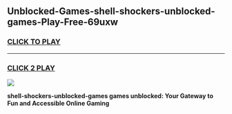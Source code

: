 
## Unblocked-Games-shell-shockers-unblocked-games-Play-Free-69uxw
<h3>
<a href="https://premium76.site?title=shell-shockers-unblocked-games&ref=10A">CLICK TO PLAY</a></h3>
<hr>

<h3>
<a href="https://premium76.site?title=shell-shockers-unblocked-games&ref=10A">CLICK 2 PLAY</a>
  
</h3>

<a href="https://premium76.site?title=shell-shockers-unblocked-games&ref=10A"><img src="https://clearcache.store/games.png"></a>


**shell-shockers-unblocked-games games unblocked: Your Gateway to Fun and Accessible Online Gaming**

